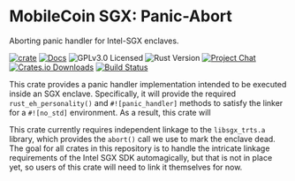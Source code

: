 # MobileCoin SGX: Panic-Abort

Aborting panic handler for Intel-SGX enclaves.

[![crate][crate-image]][crate-link]
[![Docs][docs-image]][docs-link]
![GPLv3.0 Licensed][license-image]
![Rust Version][rustc-image]
[![Project Chat][chat-image]][chat-link]
[![Crates.io Downloads][downloads-image]][crate-link]
[![Build Status][build-image]][build-link]

This crate provides a panic handler implementation intended to be executed inside an SGX enclave. Specifically, it will provide the required `rust_eh_personality()` and `#![panic_handler]` methods to satisfy the linker for a `#![no_std]` environment. As a result, this crate will 

This crate currently requires independent linkage to the `libsgx_trts.a` library, which provides the `abort()` call we use to mark the enclave dead. The goal for all crates in this repository is to handle the intricate linkage requirements of the Intel SGX SDK automagically, but that is not in place yet, so users of this crate will need to link it themselves for now.

[//]: # (badges)

[crate-image]: https://img.shields.io/crates/v/mc-sgx-panic-abort?style=for-the-badge
[crate-link]: https://crates.io/crates/mc-sgx-panic-abort
[docs-image]: https://img.shields.io/docsrs/mc-sgx-panic-abort/latest?style=for-the-badge
[docs-link]: https://docs.rs/mc-sgx-panic-abort/
[license-image]: https://img.shields.io/github/license/mobilecoinfoundation/sgx?style=for-the-badge
[rustc-image]: https://img.shields.io/badge/rustc-nightly-orange.svg?style=for-the-badge&logo=rust
[chat-image]: https://img.shields.io/discord/844353360348971068.svg?style=for-the-badge
[chat-link]: https://discord.gg/4kP8ftbVfA
[downloads-image]: https://img.shields.io/crates/d/mc-sgx-panic-abort.svg?style=for-the-badge
[build-image]: https://img.shields.io/github/workflow/status/mobilecoinfoundation/sgx/panic-abort?style=for-the-badge
[build-link]: https://github.com/mobilecoinfoundation/sgx/actions
